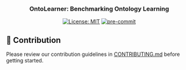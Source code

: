 <div align="center">

<h3 align="center">OntoLearner: Benchmarking Ontology Learning</h3>

[![License: MIT](https://img.shields.io/badge/License-MIT-yellow.svg)](https://opensource.org/licenses/MIT)
[![pre-commit](https://img.shields.io/badge/pre--commit-enabled-brightgreen?logo=pre-commit)](https://github.com/pre-commit/pre-commit)
</div>

## 🤝 Contribution

Please review our contribution guidelines in [CONTRIBUTING.md](CONTRIBUTING.md) before getting started.
